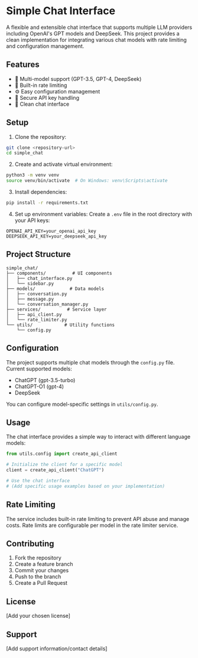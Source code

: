 # Simple Chat Interface

A flexible and extensible chat interface that supports multiple LLM providers including OpenAI's GPT models and DeepSeek. This project provides a clean implementation for integrating various chat models with rate limiting and configuration management.

## Features

- 🤖 Multi-model support (GPT-3.5, GPT-4, DeepSeek)
- 🔄 Built-in rate limiting
- ⚙️ Easy configuration management
- 🔑 Secure API key handling
- 💬 Clean chat interface

## Setup

1. Clone the repository:
```bash
git clone <repository-url>
cd simple_chat
```

2. Create and activate virtual environment:
```bash
python3 -m venv venv
source venv/bin/activate  # On Windows: venv\Scripts\activate
```

3. Install dependencies:
```bash
pip install -r requirements.txt
```

4. Set up environment variables:
Create a `.env` file in the root directory with your API keys:
```
OPENAI_API_KEY=your_openai_api_key
DEEPSEEK_API_KEY=your_deepseek_api_key
```

## Project Structure

```
simple_chat/
├── components/          # UI components
│   ├── chat_interface.py
│   └── sidebar.py
├── models/             # Data models
│   ├── conversation.py
│   ├── message.py
│   └── conversation_manager.py
├── services/          # Service layer
│   ├── api_client.py
│   └── rate_limiter.py
└── utils/            # Utility functions
    └── config.py
```

## Configuration

The project supports multiple chat models through the `config.py` file. Current supported models:
- ChatGPT (gpt-3.5-turbo)
- ChatGPT-O1 (gpt-4)
- DeepSeek

You can configure model-specific settings in `utils/config.py`.

## Usage

The chat interface provides a simple way to interact with different language models:

```python
from utils.config import create_api_client

# Initialize the client for a specific model
client = create_api_client("ChatGPT")

# Use the chat interface
# (Add specific usage examples based on your implementation)
```

## Rate Limiting

The service includes built-in rate limiting to prevent API abuse and manage costs. Rate limits are configurable per model in the rate limiter service.

## Contributing

1. Fork the repository
2. Create a feature branch
3. Commit your changes
4. Push to the branch
5. Create a Pull Request

## License

[Add your chosen license]

## Support

[Add support information/contact details] 